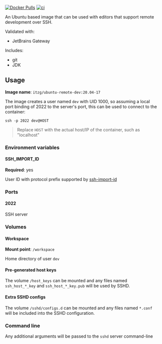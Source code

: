 [![Docker Pulls](https://img.shields.io/docker/pulls/itzg/ubuntu-remote-dev.svg)](https://hub.docker.com/r/itzg/ubuntu-remote-dev/)
[![ci](https://github.com/itzg/docker-ubuntu-remote-dev/actions/workflows/ci.yml/badge.svg)](https://github.com/itzg/docker-ubuntu-remote-dev/actions/workflows/ci.yml)

An Ubuntu based image that can be used with editors that support remote development over SSH.

Validated with:
- JetBrains Gateway

Includes:
- git
- JDK

## Usage

**Image name**: `itzg/ubuntu-remote-dev:20.04-17`

The image creates a user named `dev` with UID 1000, so assuming a local port binding of 2022 to the server's port, this can be used to connect to the container:

```shell
ssh -p 2022 dev@HOST
```

> Replace `HOST` with the actual host/IP of the container, such as "localhost"

### Environment variables

#### SSH_IMPORT_ID

**Required**: yes

User ID with protocol prefix supported by [ssh-import-id](https://manpages.ubuntu.com/manpages/focal/en/man1/ssh-import-id.1.html)

### Ports

#### 2022

SSH server

### Volumes

#### Workspace

**Mount point**: `/workspace`

Home directory of user `dev`

#### Pre-generated host keys

The volume `/host_keys` can be mounted and any files named `ssh_host_*_key` and `ssh_host_*_key.pub` will be used by SSHD. 

#### Extra SSHD configs

The volume `/sshd/configs.d` can be mounted and any files named `*.conf` will be included into the SSHD configuration.

### Command line

Any additional arguments will be passed to the `sshd` server command-line